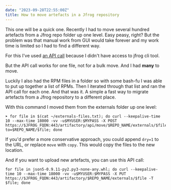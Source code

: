 ```yaml
---
date: "2023-09-28T22:55:00Z"
title: How to move artefacts in a Jfrog repository
---
```


This one will be a quick one. Recently I had to move several hundred artefacts from a Jfrog repo folder up one level. Easy peasy, right? But the problem was that manual work from GUI would take forever and my work time is limited so I had to find a different way.

For this I've used [an API call](https://jfrog.com/help/r/jfrog-rest-apis/move-item) because I didn't have access to jfrog cli tool.

But the API call works for one file, not for a bulk move. And I had **many** to move.

Luckily I also had the RPM files in a folder so with some bash-fu I was able to put up together a list of RPMs. Then I iterated through that list and ran the API call for each one. And that was it. A simple a fast way to migrate artefacts from a Jfrog repository to a different place.

With this command I moved them from the externals folder up one level:
```
➤ for file in $(cat ~/externals-files.txt); do curl --keepalive-time 10 --max-time 18000 -vv -u$MYUSER:$MYPASS -X POST https://$JFROG_FQDN:443/artifactory/api/move/$REPO_NAME/externals/$file?to=$REPO_NAME/$file; done
```

If you'd prefer a more conservative approach, you could append `dry=1` to the URL, or replace `move` with `copy`. This would copy the files to the new location.


And if you want to upload new artefacts, you can use this API call:
```
for file in json5-0.9.11-py2.py3-none-any.whl; do curl --keepalive-time 10 --max-time 18000 -vv -u$MYUSER:$MYPASS -X PUT https://$JFROG_FQDN:443/artifactory/$REPO_NAME/externals/$file -T $file; done
```
